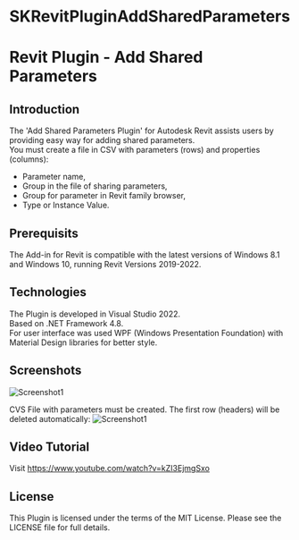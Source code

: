 # SKRevitPluginAddSharedParameters

# Revit Plugin - Add Shared Parameters
## Introduction
The 'Add Shared Parameters Plugin' for Autodesk Revit assists users by providing easy way for adding shared parameters.<br />
You must create a file in CSV with parameters (rows) and properties (columns):
 - Parameter name,<br />
 - Group in the file of sharing parameters,<br />
 - Group for parameter in Revit family browser,<br />
 - Type or Instance Value.

## Prerequisits
The Add-in for Revit is compatible with the latest versions of Windows 8.1 and Windows 10, running Revit Versions 2019-2022.

## Technologies
The Plugin is developed in Visual Studio 2022.<br />
Based on .NET Framework 4.8.<br />
For user interface was used WPF (Windows Presentation Foundation) with Material Design libraries for better style.

## Screenshots
![Screenshot1](/../dev/Screenshots/screenshotPluginAddSharerParameters.JPG)

CVS File with parameters must be created. The first row (headers) will be deleted automatically:
![Screenshot1](/../dev/Screenshots/screenshotPluginAddSharerParametersCSV.JPG)

## Video Tutorial
Visit https://www.youtube.com/watch?v=kZI3EjmgSxo

## License
This Plugin is licensed under the terms of the MIT License. Please see the LICENSE file for full details.
